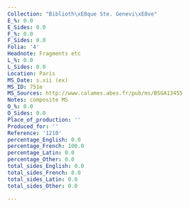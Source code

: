 ```yaml
---
Collection: "Biblioth\xE8que Ste. Genevi\xE8ve"
E_%: 0.0
E_Sides: 0.0
F_%: 0.0
F_Sides: 0.0
Folia: '4'
Headnote: Fragments etc
L_%: 0.0
L_Sides: 0.0
Location: Paris
MS_Date: s.xii (ex)
MS_ID: 751e
MS_Sources: http://www.calames.abes.fr/pub/ms/BSGA13455
Notes: composite MS
O_%: 0.0
O_Sides: 0.0
Place_of_production: ''
Produced_for: ''
Reference: '1210'
percentage_English: 0.0
percentage_French: 100.0
percentage_Latin: 0.0
percentage_Other: 0.0
total_sides_English: 0.0
total_sides_French: 8.0
total_sides_Latin: 0.0
total_sides_Other: 0.0

---
```

